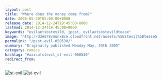 ```yaml
---
layout: post
title: "Where does the money come from?"
date: 2005-05-30T05:00:00+0000
release_date: 2014-12-24T19:45:08+0000
lastmod: 2014-12-24T19:45:08+0000
keywords: "evilaetsbstevild, jpgst, evilaetsbstevildtease"
image: "http://d3e878vmunx8cm.cloudfront.net/assets/%5Bstevil%5Dtease5-30-05.jpg"
permalink: "/p/st-evil-050530/"
summary: "Originally published Monday May, 30th 2005"
category: comics
hashtag: "#axisofstevil_st-evil-050530"
redirect_from:
---
```


![st-evil](http://d3e878vmunx8cm.cloudfront.net/assets/%5Bstevil%5Dtease5-30-05.jpg)
![st-evil](http://d3e878vmunx8cm.cloudfront.net/assets/%5Bstevil%5D5-30-05.gif)
